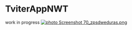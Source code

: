 # TviterAppNWT
work in progress
<a href="http://s1294.photobucket.com/user/DoVBid/media/Screenshot%2070_zpsdweduras.png.html" target="_blank"><img src="http://i1294.photobucket.com/albums/b604/DoVBid/Screenshot%2070_zpsdweduras.png" border="0" alt=" photo Screenshot 70_zpsdweduras.png"></a>
